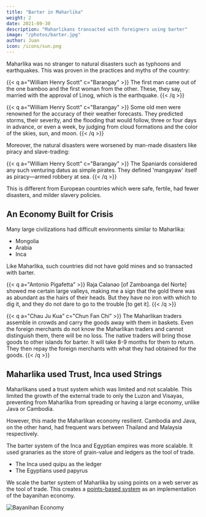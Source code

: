 ```yaml
---
title: "Barter in Maharlika"
weight: 2
date: 2021-09-30
description: "Maharlikans transacted with foreigners using barter"
image: "/photos/barter.jpg"
author: Juan
icon: /icons/sun.png
---
```



Maharlika was no stranger to natural disasters such as typhoons and earthquakes. This was proven in the practices and myths of the country:

{{< q a="William Henry Scott" c="Barangay" >}}
The first man came out of the one bamboo and the first woman from the other. These, they say, married with the approval of Linog, which is the earthquake.
{{< /q >}}

{{< q a="William Henry Scott" c="Barangay" >}}
Some old men were renowned for the accuracy of their weather forecasts. They predicted storms, their severity, and the flooding that would follow, three or four days in advance, or even a week, by judging from cloud formations and the color of the skies, sun, and moon.<!-- <br>Dark clouds meant a squally storm (onos), but leaden skies meant a real typhoon (bagyo). The new moon of October was considered the most likely time for a typhoon; conversely, typhoons were said to be rare during the waning of the same moon. These men believed, too, that unless a typhoon ended with winds from the south, it was sure to be followed by another one. -->
{{< /q >}}

Moreover, the natural disasters were worsened by man-made disasters like piracy and slave-trading:

{{< q a="William Henry Scott" c="Barangay" >}}
The Spaniards considered any such venturing datus as simple pirates. They defined 'mangayaw' itself as piracy—armed robbery at sea.
{{< /q >}}

This is different from European countries which were safe, fertile, had fewer disasters, and milder slavery policies. 


## An Economy Built for Crisis

Many large civilizations had difficult environments similar to Maharlika:

- Mongolia
- Arabia
- Inca

Like Maharlika, such countries did not have gold mines and so transacted with barter. 

{{< q a="Antonio Pigafetta" >}}
Raja Calanao [of Zamboanga del Norte] showed me certain large valleys, making me a sign that the gold there was as abundant as the hairs of their heads. But they have no iron with which to dig it, and they do not dare to go to the trouble [to get it].
{{< /q >}}


{{< q a="Chau Ju Kua" c="Chun Fan Chi" >}}
The Maharlikan traders assemble in crowds and carry the goods away with them in baskets. Even the foreign merchants do not know the Maharlikan traders and cannot distinguish them, there will be no loss. The native traders will bring those goods to other islands for barter. It will take 8-9 months for them to return. They then repay the foreign merchants with what they had obtained for the goods.
{{< /q >}}



## Maharlika used Trust, Inca used Strings 

Maharlikans used a trust system which was limited and not scalable. This limited the growth of the external trade to only the Luzon and Visayas, preventing from Maharlika from spreading or having a large economy, unlike Java or Cambodia.

However, this made the Maharlikan economy resilient. Cambodia and Java, on the other hand, had frequent wars between Thailand and Malaysia respectively. 


The barter system of the Inca and Egyptian empires was more scalable. It used granaries as the store of grain-value and ledgers as the tool of trade. 
- The Inca used quipu as the ledger
- The Egyptians used papyrus 

We scale the barter system of Maharlika by using points on a web server as the tool of trade. This creates a [points-based system](https://pantrypoints.com) as an implementation of the bayanihan economy. 

![Bayanihan Economy](/graphics/bayanihan.jpg)

